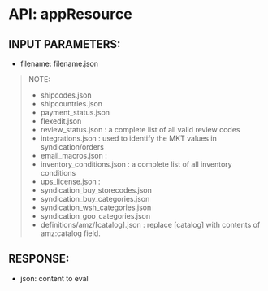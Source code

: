 # API: appResource




## INPUT PARAMETERS: ##
  * filename: filename.json

> NOTE:
> 
> * shipcodes.json
> * shipcountries.json
> * payment_status.json
> * flexedit.json 
> * review_status.json : a complete list of all valid review codes
> * integrations.json : used to identify the MKT values in syndication/orders
> * email_macros.json : 
> * inventory_conditions.json : a complete list of all inventory conditions
> * ups_license.json :
> * syndication_buy_storecodes.json
> * syndication_buy_categories.json
> * syndication_wsh_categories.json
> * syndication_goo_categories.json
> * definitions/amz/[catalog].json : replace [catalog] with contents of amz:catalog field.
> 

## RESPONSE: ##
  * json: content to eval
